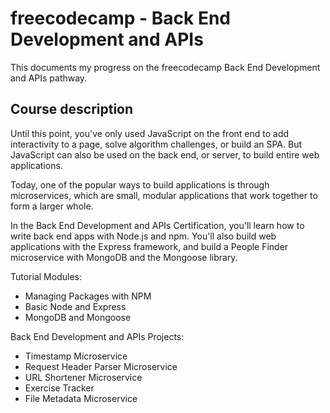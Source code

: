 # freecodecamp - Back End Development and APIs

This documents my progress on the freecodecamp Back End Development and APIs pathway.

## Course description

Until this point, you've only used JavaScript on the front end to add interactivity to a page, solve algorithm challenges, or build an SPA. But JavaScript can also be used on the back end, or server, to build entire web applications.

Today, one of the popular ways to build applications is through microservices, which are small, modular applications that work together to form a larger whole.

In the Back End Development and APIs Certification, you'll learn how to write back end apps with Node.js and npm. You'll also build web applications with the Express framework, and build a People Finder microservice with MongoDB and the Mongoose library.

Tutorial Modules:

- Managing Packages with NPM
- Basic Node and Express
- MongoDB and Mongoose

Back End Development and APIs Projects:

- Timestamp Microservice
- Request Header Parser Microservice
- URL Shortener Microservice
- Exercise Tracker
- File Metadata Microservice
